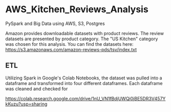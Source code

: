 # AWS_Kitchen_Reviews_Analysis
PySpark and Big Data using AWS, S3, Postgres

Amazon provides downloadable datasets with product reviews.  The review datasets are presented by product category.  The "US Kitchen" category was chosen for this analysis.  You can find the datasets here: https://s3.amazonaws.com/amazon-reviews-pds/tsv/index.txt

## ETL
Utilizing Spark in Google's Colab Notebooks, the dataset was pulled into a dataframe and transformed into four different dataframes.  Each dataframe was cleaned and checked for 



https://colab.research.google.com/drive/1nU_VN1fBdjUWQi0jBE5DR3V457YkKuzu?usp=sharing